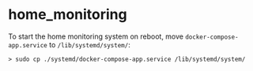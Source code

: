 # home_monitoring

To start the home monitoring system on reboot, move `docker-compose-app.service` to `/lib/systemd/system/`:

```
> sudo cp ./systemd/docker-compose-app.service /lib/systemd/system/
```
